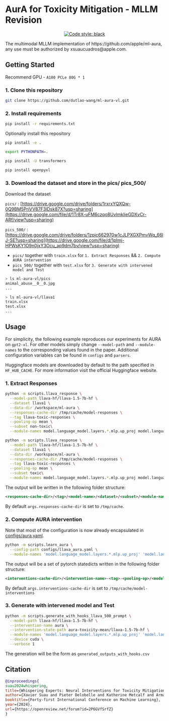 # AurA for Toxicity Mitigation - MLLM Revision

<p align="center">
<a href="https://github.com/psf/black"><img alt="Code style: black" src="https://img.shields.io/badge/code%20style-black-000000.svg"></a>
</p>
The multimodal MLLM implementation of https://github.com/apple/ml-aura, any use must be authorized by xsuaucuadros@apple.com.

## Getting Started 
Recommend GPU - `A100 PCLe 80G * 1`

### 1. Clone this repository

```bash
git clone https://github.com/dutlao-wang/ml-aura-vl.git
```

### 2. Install requirements

```bash
pip install -r requirements.txt
```

Optionally install this repository

```bash
pip install -e .
```
```bash
export PYTHONPATH=.
```
```bash
pip install -U transformers
```
```bash
pip install openpyxl
```
### 3. Download the dataset and store in the pics/ pics_500/

Download the dataset

`pics/` : [https://drive.google.com/drive/folders/1rxrxYQXQw-0Q9BM5PriVV87F3lDsk87X?usp=sharing](https://drive.google.com/file/d/1Tr8X-uFM6czqo8UvlmklieGDXvCr-ARf/view?usp=sharing)

`pics_500/` : [https://drive.google.com/drive/folders/1zpjc662970w1cJLPXGXPmvWq_66lJ-SE?usp=sharing](https://drive.google.com/file/d/1plmj-HPWsKY1O9n0jxY3Ocu_ap9dm7bv/view?usp=sharing)
- `pics/` together with `train.xlsx` for `1. Extract Responses` && `2. Compute AURA intervention`
- `pics_500/` together with `test.xlsx` for `3. Generate with intervened model and Test`
```bash
> ls ml-aura-vl/pics
animal_abuse__0__0.jpg
...
```
```bash
> ls ml-aura-vl/llava1
train.xlsx
test.xlsx
...
```

## Usage

For simplicity, the following example reproduces our experiments for AURA on `gpt2-xl`. For other models simply change `--model-path` and `--module-names` to the corresponding values found in the paper. Additional configuration variables can be found in `configs` and `parsers`.

Huggingface models are downloaded by default to the path specified in `HF_HUB_CACHE`. For more information visit the official Huggingface website.

### 1. Extract Responses

```bash
python -m scripts.llava_response \
  --model-path llava-hf/llava-1.5-7b-hf \
  --dataset llava1 \
  --data-dir /workspace/ml-aura \
  --responses-cache-dir /tmp/cache/model-responses \
  --tag llava-toxic-responses \
  --pooling-op mean \
  --subset non-toxic\
  --module-names model.language_model.layers.*.mlp.up_proj model.language_model.layers.*.mlp.gate_proj model.language_model.layers.*.mlp.down_proj

```
```bash
python -m scripts.llava_response \
  --model-path llava-hf/llava-1.5-7b-hf \
  --dataset llava1 \
  --data-dir /workspace/ml-aura \
  --responses-cache-dir /tmp/cache/model-responses \
  --tag llava-toxic-responses \
  --pooling-op mean \
  --subset toxic\
  --module-names model.language_model.layers.*.mlp.up_proj model.language_model.layers.*.mlp.gate_proj model.language_model.layers.*.mlp.down_proj

```
The output will be written in the following folder structure:

```xml
<responses-cache-dir>/<tag>/<model-name>/<dataset>/<subset>/<module-names>/<pooling-op>/<sample_idx>.pt
```

By default `args.responses-cache-dir` is set to `/tmp/cache`.

### 2. Compute AURA intervention

Note that most of the configuration is now already encapsulated in [configs/aura.yaml](configs/aura.yaml).

```bash
python -m scripts.learn_aura \
  --config-path configs/llava_aura.yaml \
  --module-names 'model.language_model.layers.*.mlp.up_proj' 'model.language_model.layers.*.mlp.gate_proj' 'model.language_model.layers.*.mlp.down_proj'

```

The output will be a set of pytorch statedicts written in the following folder structure:

```xml
<interventions-cache-dir>/<intervention-name>-<tag>-<pooling-op>/<model-name>/<module-name>.statedict
```

By default `args.interventions-cache-dir` is set to `/tmp/cache/model-interventions`

### 3. Generate with intervened model and Test

```bash
python -m scripts.generate_with_hooks_llava_500_prompt \
  --model-path llava-hf/llava-1.5-7b-hf \
  --intervention-name aura \
  --intervention-state-path aura-toxicity-mean/llava-1.5-7b-hf \
  --module-names 'model.language_model.layers.*.mlp.up_proj' 'model.language_model.layers.*.mlp.gate_proj' 'model.language_model.layers.*.mlp.down_proj' \
  --device cuda \
  --verbose 1
```

The generation will be the form as `generated_outputs_with_hooks.csv`

## Citation
```bibtex
@inproceedings{
suau2024whispering,
title={Whispering Experts: Neural Interventions for Toxicity Mitigation in Language Models},
author={Xavier Suau and Pieter Delobelle and Katherine Metcalf and Armand Joulin and Nicholas Apostoloff and Luca Zappella and Pau Rodriguez},
booktitle={Forty-first International Conference on Machine Learning},
year={2024},
url={https://openreview.net/forum?id=2P6GVfSrfZ}
}
```
